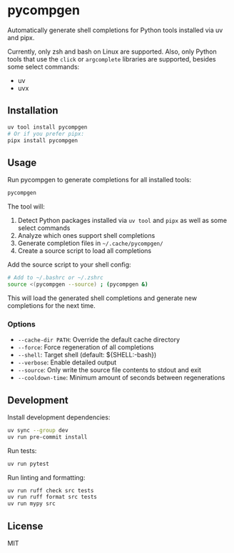 # pycompgen

Automatically generate shell completions for Python tools installed via
uv and pipx.

Currently, only zsh and bash on Linux are supported. Also, only Python
tools that use the `click` or `argcomplete` libraries are supported,
besides some select commands:

- uv
- uvx

## Installation

``` bash
uv tool install pycompgen
# Or if you prefer pipx:
pipx install pycompgen
```

## Usage

Run pycompgen to generate completions for all installed tools:

``` bash
pycompgen
```

The tool will:

1.  Detect Python packages installed via `uv tool` and `pipx` as well as
    some select commands
2.  Analyze which ones support shell completions
3.  Generate completion files in `~/.cache/pycompgen/`
4.  Create a source script to load all completions

Add the source script to your shell config:

``` bash
# Add to ~/.bashrc or ~/.zshrc
source <(pycompgen --source) ; (pycompgen &)
```

This will load the generated shell completions and generate new
completions for the next time.

### Options

- `--cache-dir PATH`: Override the default cache directory
- `--force`: Force regeneration of all completions
- `--shell`: Target shell (default: ${SHELL:-bash})
- `--verbose`: Enable detailed output
- `--source`: Only write the source file contents to stdout and exit
- `--cooldown-time`: Minimum amount of seconds between regenerations

## Development

Install development dependencies:

``` bash
uv sync --group dev
uv run pre-commit install
```

Run tests:

``` bash
uv run pytest
```

Run linting and formatting:

``` bash
uv run ruff check src tests
uv run ruff format src tests
uv run mypy src
```

## License

MIT
